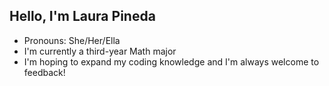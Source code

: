 Hello, I'm Laura Pineda
- 
- Pronouns: She/Her/Ella
- I'm currently a third-year Math major
- I'm hoping to expand my coding knowledge and I'm always welcome to feedback! 

<!---
Laura-PiN/Laura-PiN is a ✨ special ✨ repository because its `README.md` (this file) appears on your GitHub profile.
You can click the Preview link to take a look at your changes.
--->
